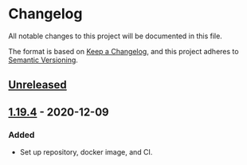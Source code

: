 # Changelog

All notable changes to this project will be documented in this file.

The format is based on [Keep a Changelog](https://keepachangelog.com/en/1.0.0/),
and this project adheres to [Semantic Versioning](https://semver.org/spec/v2.0.0.html).



## [Unreleased]

## [1.19.4] - 2020-12-09

### Added

- Set up repository, docker image, and CI.

[Unreleased]: https://github.com/giantswarm/hyperkube/compare/v1.19.4...HEAD
[1.19.4]: https://github.com/giantswarm/hyperkube/releases/tag/v1.19.4
